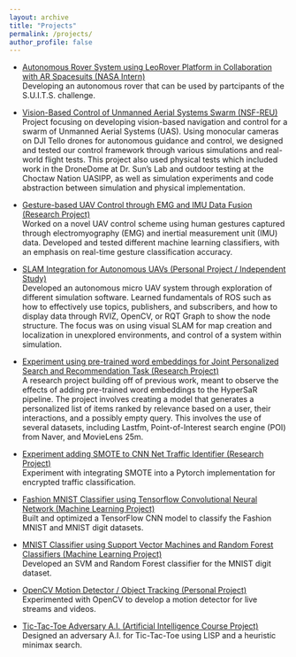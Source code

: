 ```yaml
---
layout: archive
title: "Projects"
permalink: /projects/
author_profile: false
---
```


- [Autonomous Rover System using LeoRover Platform in Collaboration with AR Spacesuits (NASA Intern)](https://conorgagliardi.com/projects/NASArover)<br>
Developing an autonomous rover that can be used by partcipants of the S.U.I.T.S. challenge.

- [Vision-Based Control of Unmanned Aerial Systems Swarm (NSF-REU)](https://conorgagliardi.com/projects/UASSwarmproject)<br>
Project focusing on developing vision-based navigation and control for a swarm of Unmanned Aerial Systems (UAS). Using monocular cameras on DJI Tello drones for autonomous guidance and control, we designed and tested our control framework through various simulations and real-world flight tests. This project also used physical tests which included work in the DroneDome at Dr. Sun’s Lab and outdoor testing at the Choctaw Nation UASIPP, as well as simulation experiments and code abstraction between simulation and physical implementation.

- [Gesture-based UAV Control through EMG and IMU Data Fusion (Research Project)](https://conorgagliardi.com/projects/EMGDroneproject)<br>
Worked on a novel UAV control scheme using human gestures captured through electromyography (EMG) and inertial measurement unit (IMU) data. Developed and tested different machine learning classifiers, with an emphasis on real-time gesture classification accuracy.

- [SLAM Integration for Autonomous UAVs (Personal Project / Independent Study)](https://conorgagliardi.com/projects/UAVResearchproject)<br>
Developed an autonomous micro UAV system through exploration of different simulation software. Learned fundamentals of ROS such as how to effectively use topics, publishers, and subscribers, and how to display data through RVIZ, OpenCV, or RQT Graph to show the node structure. The focus was on using visual SLAM for map creation and localization in unexplored environments, and control of a system within simulation.

- [Experiment using pre-trained word embeddings for Joint Personalized Search and Recommendation Task (Research Project)](https://conorgagliardi.com/projects/HyperSarproject)<br>
A research project building off of previous work, meant to observe the effects of adding pre-trained word embeddings to the HyperSaR pipeline. The project involves creating a model that generates a personalized list of items ranked by relevance based on a user, their interactions, and a possibly empty query. This involves the use of several datasets, including Lastfm, Point-of-Interest search engine (POI) from Naver, and MovieLens 25m.

- [Experiment adding SMOTE to CNN Net Traffic Identifier (Research Project)](https://conorgagliardi.com/projects/smoteproject)<br>
Experiment with integrating SMOTE into a Pytorch implementation for encrypted traffic classification.

- [Fashion MNIST Classifier using Tensorflow Convolutional Neural Network (Machine Learning
Project)](https://conorgagliardi.com/projects/fashionMNISTproject)<br>
Built and optimized a TensorFlow CNN model to classify the Fashion MNIST and MNIST digit datasets.

- [MNIST Classifier using Support Vector Machines and Random Forest Classifiers (Machine
Learning Project)](https://conorgagliardi.com/projects/SVMRFproject)<br>
Developed an SVM and Random Forest classifier for the MNIST digit dataset.

- [OpenCV Motion Detector / Object Tracking (Personal Project)](https://github.com/ConorGagliardi/OpenCVPractice)<br>
Experimented with OpenCV to develop a motion detector for live streams and videos.

- [Tic-Tac-Toe Adversary A.I. (Artificial Intelligence Course Project)](https://github.com/ConorGagliardi/TicTacToe-Adversary-AI)<br>
Designed an adversary A.I. for Tic-Tac-Toe using LISP and a heuristic minimax search.
